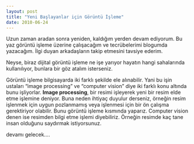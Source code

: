 ```yaml
---
layout: post
title: "Yeni Başlayanlar için Görüntü İşleme"
date: 2010-06-24
---
```


Uzun zaman aradan sonra yeniden, kaldığım yerden devam ediyorum. Bu yaz görüntü işleme üzerine çalışacağım ve tecrübelerimi blogumda yazacağım. İlgi duyan arkadaşların takip etmesini tavsiye ederim.

Neyse, biraz dijital görüntü işleme ne işe yarıyor hayatın hangi sahalarında kullanılıyor, bunlara bir göz atalım isterseniz.

Görüntü işleme bilgisayarda iki farklı şekilde ele alınabilir. Yani bu işin ustaları “image processing” ve “computer vision” diye iki farklı konu altında bunu işliyorlar. **Image processing**, bir resimi işleyerek yeni bir resim elde etme işlemine deniyor. Buna neden ihtiyaç duyulur derseniz, örneğin resim işlenmek için uygun pozlanmamış veya işlenmesi için bir ön çalışma gerektiriyor olabilir. Bunu görüntü işleme kısmında yaparız. Computer vision denen ise resimden bilgi etme işlemi diyebiliriz. Örneğin resimde kaç tane insan olduğunu saydırmak istiyorsunuz.

devamı gelecek….
